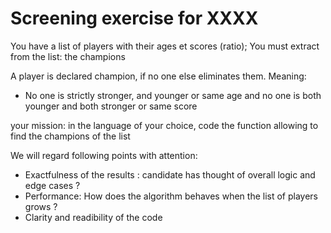 
# Screening exercise for XXXX

You have a list of players with their ages et scores (ratio);
You must extract from the list: the champions

A player is declared champion, if no one else eliminates them.
Meaning:

* No one is strictly stronger, and younger or same age and no one is both younger and both stronger or same score

your mission: in the language of your choice, code the function allowing to find the champions of the list


We will regard following points with attention:

* Exactfulness of the results : candidate has thought of overall logic and edge cases ?
* Performance: How does the algorithm behaves when the list of players grows ?
* Clarity and readibility of the code